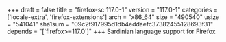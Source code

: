 +++
draft = false
title = "firefox-sc 117.0-1"
version = "117.0-1"
categories = ['locale-extra', 'firefox-extensions']
arch = "x86_64"
size = "490540"
usize = "541041"
sha1sum = "09c2f917995d1db4eddaefc37382455128693f31"
depends = "['firefox>=117.0']"
+++
Sardinian language support for Firefox